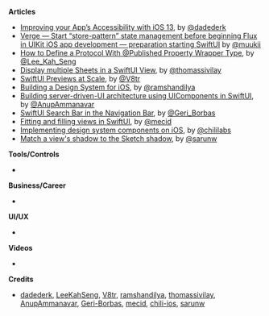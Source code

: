 
**Articles**

* [Improving your App’s Accessibility with iOS 13](https://medium.com/@dadederk/improving-your-apps-accessibility-with-ios-13-9eb8fc0bc8a0), by [@dadederk](https://twitter.com/dadederk)  
* [Verge — Start “store-pattern” state management before beginning Flux in UIKit iOS app development — preparation starting SwiftUI](https://medium.com/eureka-engineering/verge-start-store-pattern-state-management-before-beginning-flux-in-uikit-ios-app-development-6c74d4413829) by [@muukii](https://twitter.com/muukii_app)
* [How to Define a Protocol With @Published Property Wrapper Type](https://swiftsenpai.com/swift/define-protocol-with-published-property-wrapper/), by [@Lee_Kah_Seng](https://twitter.com/Lee_Kah_Seng)
* [Display multiple Sheets in a SwiftUI View](https://www.morningswiftui.com/blog/display-multiple-sheet-in-a-swiftui-view), by [@thomassivilay](https://twitter.com/thomassivilay)
* [SwiftUI Previews at Scale](https://www.vadimbulavin.com/swiftui-previews-at-scale/), by [@V8tr](https://twitter.com/V8tr)
* [Building a Design System for iOS](https://www.ramshandilya.com/blog/design-system-intro/), by [@ramshandilya](https://twitter.com/ramshandilya)
* [Building server-driven-UI architecture using UIComponents in SwiftUI](https://medium.com/better-programming/build-a-server-driven-ui-using-ui-components-in-swiftui-466ecca97290), by [@AnupAmmanavar](https://twitter.com/AnupAmmanavar)
* [SwiftUI Search Bar in the Navigation Bar](http://blog.eppz.eu/swiftui-search-bar-in-the-navigation-bar), by [@Geri_Borbas](https://twitter.com/Geri_Borbas)
* [Fitting and filling views in SwiftUI](https://swiftwithmajid.com/2020/05/20/fitting-and-filling-view-in-swiftui/), by [@mecid](https://twitter.com/mecid)
* [Implementing design system components on iOS](https://medium.com/chili-labs/implementing-design-system-components-on-ios-6afe873ea586), by [@chililabs](https://twitter.com/chililabs)
* [Match a view's shadow to the Sketch shadow](https://sarunw.com/posts/match-view-shadow-to-sketch-shadow/), by [@sarunw](https://twitter.com/sarunw)

**Tools/Controls**

*

**Business/Career**

*

**UI/UX**

*

**Videos**

*

**Credits**

* [dadederk](https://github.com/dadederk), [LeeKahSeng](https://github.com/LeeKahSeng), [V8tr](https://github.com/V8tr), [ramshandilya](https://github.com/Ramshandilya), [thomassivilay](https://github.com/thomas-sivilay), [AnupAmmanavar](https://github.com/AnupAmmanavar), [Geri-Borbas](https://github.com/Geri-Borbas), [mecid](https://github.com/mecid), [chili-ios](https://github.com/chili-ios), [sarunw](https://github.com/sarunw)
